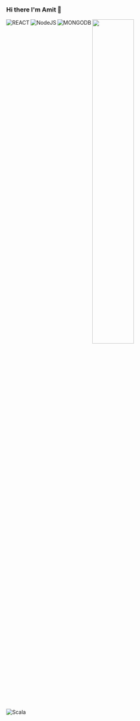 ### Hi there I'm Amit 👋
 
  <img width="47%" src="https://github-readme-stats.vercel.app/api?username=AmitShe&show_icons=true&theme=radical" />

  <img alt="REACT" src="[https://img.shields.io/badge/react-%23007ACC.svg](https://img.shields.io/badge/-ReactJs-61DAFB?logo=react&logoColor=white&style=for-the-badge)" align="left"/>
  <img alt="NodeJS" src="https://img.shields.io/badge/node.js-%234853D.svg"  align="left">
  <img alt="MONGODB" src="https://img.shields.io/badge/mongodb-%23323330.svg" align="left"/>
  <img alt="Scala" src="https://img.shields.io/badge/scala-orange" align="left"/>
<!--
**AmitShe/AmitShe** is a ✨ _special_ ✨ repository because its `README.md` (this file) appears on your GitHub profile.


Here are some ideas to get you started:

- 🔭 I’m currently working on ...
- 🌱 I’m currently learning ...
- 👯 I’m looking to collaborate on ...
- 🤔 I’m looking for help with ...
- 💬 Ask me about ...
- 📫 How to reach me: ...
- 😄 Pronouns: ...
- ⚡ Fun fact: ...
-->

